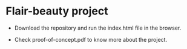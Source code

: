 # Flair-beauty project


- Download the repository and run the index.html file in the browser.


- Check proof-of-concept.pdf to know more about the project.

